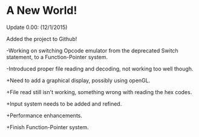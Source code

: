 # A New World!

Update 0.00: (12/1/2015)

  Added the project to Github! 
  
  -Working on switching Opcode emulator from the deprecated Switch statement, to a Function-Pointer system.
  
  -Introduced proper file reading and decoding, not working too well though.
  
  +Need to add a graphical display, possibly using openGL.
  
  +File read still isn't working, something wrong with reading the hex codes.
  
  +Input system needs to be added and refined.
  
  +Performance enhancements.
  
  +Finish Function-Pointer system.
  
